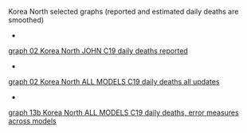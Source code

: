 Korea North selected graphs (reported and estimated daily deaths are smoothed) 

*

[graph 02 Korea North JOHN C19 daily deaths reported](https://github.com/pourmalek/CovidLongitudinal/blob/main/output/countries/Korea%20North/graph%2002%20Korea%20North%20JOHN%20C19%20daily%20deaths%20reported.pdf)


*

[graph 02 Korea North ALL MODELS C19 daily deaths all updates](https://github.com/pourmalek/CovidLongitudinal/blob/main/output/countries/Korea%20North/graph%2002%20Korea%20North%20ALL%20MODELS%20C19%20daily%20deaths%20all%20updates.pdf)


*

[graph 13b Korea North ALL MODELS C19 daily deaths, error measures across models](https://github.com/pourmalek/CovidLongitudinal/blob/main/output/countries/Korea%20North/graph%2012d%20Korea%20North%20ALL%20MODELS%20C19%20daily%20deaths%20Average%20Absolute%20Percent%20Error.pdf)

